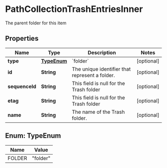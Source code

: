

# PathCollectionTrashEntriesInner

The parent folder for this item

## Properties

| Name | Type | Description | Notes |
|------------ | ------------- | ------------- | -------------|
|**type** | [**TypeEnum**](#TypeEnum) | &#x60;folder&#x60; |  [optional] |
|**id** | **String** | The unique identifier that represent a folder. |  [optional] |
|**sequenceId** | **String** | This field is null for the Trash folder |  [optional] |
|**etag** | **String** | This field is null for the Trash folder |  [optional] |
|**name** | **String** | The name of the Trash folder. |  [optional] |



## Enum: TypeEnum

| Name | Value |
|---- | -----|
| FOLDER | &quot;folder&quot; |



